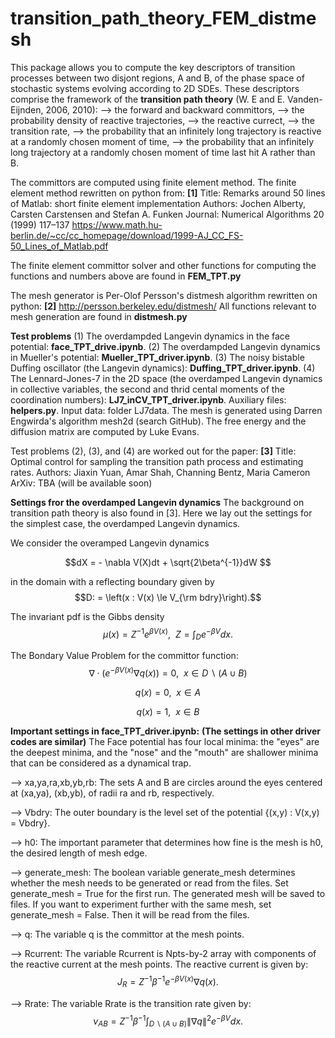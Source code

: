 # transition_path_theory_FEM_distmesh
This package allows you to compute the key descriptors of transition processes between two disjont regions, A and B, of the phase space of stochastic systems evolving according to 2D SDEs. These descriptors comprise the framework of the **transition path theory** (W. E and E. Vanden-Eijnden, 2006, 2010):
--> the forward and backward committors,
--> the probability density of reactive trajectories,
--> the reactive currect,
--> the transition rate,
--> the probability that an infinitely long trajectory is reactive at a randomly chosen moment of time,
--> the probability that an infinitely long trajectory at a randomly chosen moment of time last hit A rather than B.

The committors are computed using finite element method. The finite element method rewritten on python from:
**[1]** Title: Remarks around 50 lines of Matlab: short finite element implementation
Authors: Jochen Alberty, Carsten Carstensen and Stefan A. Funken
Journal: Numerical Algorithms 20 (1999) 117–137
https://www.math.hu-berlin.de/~cc/cc_homepage/download/1999-AJ_CC_FS-50_Lines_of_Matlab.pdf

The finite element committor solver and other functions for computing the functions and numbers above are found in 
**FEM_TPT.py**

The mesh generator is Per-Olof Persson's distmesh algorithm rewritten on python:
**[2]** http://persson.berkeley.edu/distmesh/
All functions relevant to mesh generation are found in
**distmesh.py**

**Test problems**
(1) The overdampded Langevin dynamics in the face potential: **face_TPT_drive.ipynb**.
(2) The overdampded Langevin dynamics in Mueller's potential: **Mueller_TPT_driver.ipynb**.
(3) The noisy bistable Duffing oscillator (the Langevin dynamics): **Duffing_TPT_driver.ipynb**.
(4) The Lennard-Jones-7 in the 2D space (the overdamped Langevin dynamics in collective variables, the second and thrid cental moments of the coordination numbers): **LJ7_inCV_TPT_driver.ipynb**. Auxiliary files: **helpers.py**. Input data: folder LJ7data. The mesh is generated using Darren Engwirda's algorithm mesh2d (search GitHub). The free energy and the diffusion matrix are computed by Luke Evans. 

Test problems (2), (3), and (4) are worked out for the paper:
**[3]** Title: Optimal control for sampling the transition path process and estimating rates.
Authors: Jiaxin Yuan, Amar Shah, Channing Bentz, Maria Cameron
ArXiv: TBA (will be available soon)

**Settings fror the overdamped Langevin dynamics**
The background on transition path theory is also found in [3]. Here we lay out the settings for the simplest case, the overdamped Langevin dynamics.

We consider the overamped Langevin dynamics 

$$dX = - \nabla V(X)dt + \sqrt{2\beta^{-1}}dW $$

in the domain with a reflecting boundary given by $$D: = \left(x : V(x) \le V_{\rm bdry}\right).$$

The invariant pdf is the Gibbs density $$\mu(x) = Z^{-1} e^{\beta V(x)},~~ Z = \int_{D} e^{-\beta V}dx.$$

The Bondary Value Problem for the committor function:
$$\nabla \cdot \left( e^{-\beta V(x)} \nabla q(x)\right) = 0, ~~ x \in D \backslash (A\cup B)$$

$$q(x) = 0,~~ x \in A$$

$$q(x) = 1, ~~ x \in B$$

**Important settings in face_TPT_driver.ipynb:**
**(The settings in other driver codes are similar)**
The Face potential has four local minima: the "eyes" are the deepest minima, and the "nose" and the "mouth" are shallower minima that can be considered as a dynamical trap.

--> xa,ya,ra,xb,yb,rb: The sets A and B are circles around the eyes centered at  (xa,ya), (xb,yb), of radii ra and rb, respectively.

--> Vbdry: The outer boundary is the level set of the potential {(x,y) : V(x,y) = Vbdry}. 

--> h0: The important parameter that determines how fine is the mesh is h0, the desired length of mesh edge.

--> generate_mesh: The boolean variable generate_mesh determines whether the mesh needs to be generated or read from the files. Set generate_mesh = True for the first run. The generated mesh will be saved to files. If you want to experiment further with the same mesh, set generate_mesh = False. Then it will be read from the files.

--> q: The variable q is the committor at the mesh points.

--> Rcurrent: The variable Rcurrent is Npts-by-2 array with components of the reactive current at the mesh points. The reactive current is given by:
$$ J_R = Z^{-1}\beta^{-1}e^{-\beta V(x)}\nabla q(x).$$

--> Rrate: The variable Rrate is the transition rate given by:
$$\nu_{AB} = Z^{-1}\beta^{-1}\int_{D\backslash(A\cup B)} \|\nabla q\|^2e^{-\beta V} dx.$$
